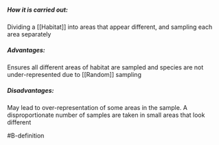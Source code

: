 ##### How it is carried out:
Dividing a [[Habitat]] into areas that appear different, and sampling each area separately
##### Advantages:
Ensures all different areas of habitat are sampled and species are not under-represented due to [[Random]] sampling
##### Disadvantages:
May lead to over-representation of some areas in the sample. A disproportionate number of samples are taken in small areas that look different

#B-definition 